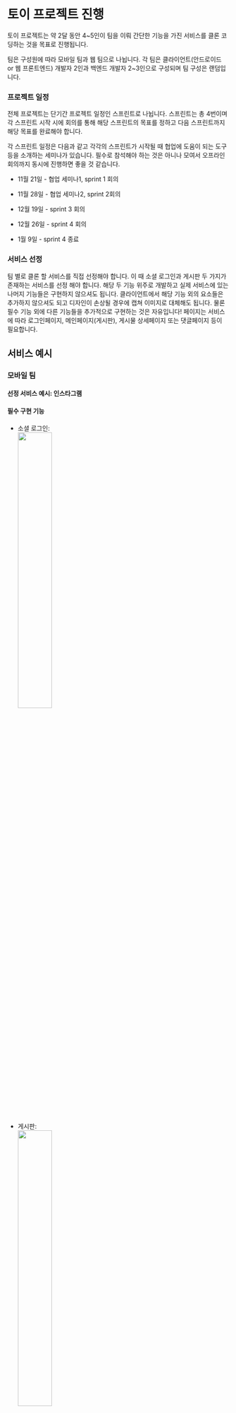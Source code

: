 # 토이 프로젝트 진행

토이 프로젝트는 약 2달 동안 4~5인이 팀을 이뤄 간단한 기능을 가진 서비스를 클론 코딩하는 것을 목표로 진행됩니다.

팀은 구성원에 따라 모바일 팀과 웹 팀으로 나뉩니다. 각 팀은 클라이언트(안드로이드 or 웹 프론트엔드) 개발자 2인과 백엔드 개발자 2~3인으로 구성되며 팀 구성은 랜덤입니다.

### 프로젝트 일정

전체 프로젝트는 단기간 프로젝트 일정인 스프린트로 나뉩니다. 스프린트는 총 4번이며 각 스프린트 시작 시에 회의를 통해 해당 스프린트의 목표를 정하고 다음 스프린트까지 해당 목표를 완료해야 합니다.

각 스프린트 일정은 다음과 같고 각각의 스프린트가 시작될 때 협업에 도움이 되는 도구 등을 소개하는 세미나가 있습니다. 필수로 참석해야 하는 것은 아니나 모여서 오프라인 회의까지 동시에 진행하면 좋을 것 같습니다.

- 11월 21일 - 협업 세미나1, sprint 1 회의

- 11월 28일 - 협업 세미나2, sprint 2회의

- 12월 19일 - sprint 3 회의

- 12월 26일 - sprint 4 회의

-  1월    9일 - sprint 4 종료

### 서비스 선정

팀 별로 클론 할 서비스를 직접 선정해야 합니다. 이 때 소셜 로그인과 게시판 두 가지가 존재하는 서비스를 선정 해야 합니다.
해당 두 기능 위주로 개발하고 실제 서비스에 있는 나머지 기능들은 구현하지 않으셔도 됩니다. 클라이언트에서 해당 기능 외의 요소들은 추가하지 않으셔도 되고 디자인이 손상될 경우에 캡쳐 이미지로 대체해도 됩니다. 물론 필수 기능 외에 다른 기능들을 추가적으로 구현하는 것은 자유입니다!
페이지는 서비스에 따라 로그인페이지, 메인페이지(게시판), 게시물 상세페이지 또는 댓글페이지 등이 필요합니다.

## 서비스 예시

### 모바일 팀

#### 선정 서비스 예시: 인스타그램
#### 필수 구현 기능
- 소셜 로그인:<br>  <img src = "https://user-images.githubusercontent.com/48513130/99142588-cad8f500-2699-11eb-82c8-5f4d4b16eb12.jpeg" width="40%" height="40%">
- 게시판: <br><img src = "https://user-images.githubusercontent.com/48513130/99142592-d0ced600-2699-11eb-9708-3888891cc43c.jpeg" width="40%" height="40%">
- 댓글 페이지(상세 페이지): <br><img src = "https://user-images.githubusercontent.com/48513130/99143034-c0b8f580-269d-11eb-9219-40de22d58d21.jpeg" width="40%" height="40%">

### 웹 팀

#### 선정 서비스 예시: stackoverflow
- 소셜 로그인:<br><img width="1309" alt="스크린샷 2020-11-14 오후 5 25 49" src="https://user-images.githubusercontent.com/48513130/99143169-bba87600-269e-11eb-8532-aef72eda8854.png">
- 게시판: <br><img width="1365" alt="스크린샷 2020-11-14 오후 5 26 40" src="https://user-images.githubusercontent.com/48513130/99143170-c236ed80-269e-11eb-8619-6e318cc1a926.png">
- 상세 페이지(댓글 페이지): <br> <img width="1365" alt="스크린샷 2020-11-14 오후 5 26 56" src="https://user-images.githubusercontent.com/48513130/99143159-a6cbe280-269e-11eb-96f7-73cc708c866a.png">



### Slack 링크
토이 프로젝트 팀 별 진행과 공지는 슬랙으로 진행될 예정이므로 아래 링크를 통해 참여해 주시기 바랍니다.
슬랙을 통해 소통해주셔야 세미나 진행자들이 틈틈이 확인하고 도움을 줄 수 있으므로 따로 카톡방 등을 파서 소통하지 마시고 슬랙을 통해 소통해주시기 바랍니다.

[https://join.slack.com/t/wafflestudiohq/shared_invite/zt-j4d9emgl-SZJ3TI2f6AUhgtg8~4zGVQ](https://join.slack.com/t/wafflestudiohq/shared_invite/zt-j4d9emgl-SZJ3TI2f6AUhgtg8~4zGVQ%EC%97%90%EC%84%9C)

